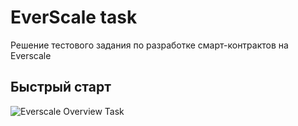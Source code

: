 EverScale task
=============
Решение тестового задания по разработке смарт-контрактов на Everscale

Быстрый старт
-------

![Everscale Overview Task](https://user-images.githubusercontent.com/44347958/184541633-59044611-38f1-401b-a1f9-f73042a627f6.svg)

